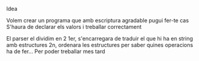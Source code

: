 Idea

Volem crear un programa que amb escriptura agradable pugui fer-te cas
S'haura de declarar els valors i treballar correctament

El parser el dividim en 2
1er, s'encarregara de traduir el que hi ha en string amb estructures
2n, ordenara les estructures per saber quines operacions ha de fer... Per poder treballar mes tard
